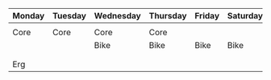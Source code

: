 | Monday | Tuesday | Wednesday | Thursday | Friday | Saturday | Sunday |  
| ---- | ---- | ---- | ---- | ---- | ---- | ---- |  
|  |  |  |  |  |  |  |
| Core | Core | Core | Core |  |  |  |
|  |  |   Bike | Bike | Bike | Bike |
|  |  |  |  |  |  |  |
|  |  |  |  |  |  |  |
| Erg |  |  |  |  |  |  |